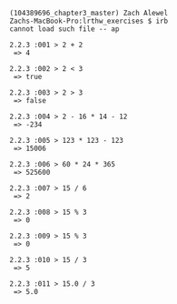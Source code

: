     (104389696_chapter3_master) Zach Alewel
    Zachs-MacBook-Pro:lrthw_exercises $ irb
    cannot load such file -- ap
    
    2.2.3 :001 > 2 + 2
     => 4
    
    2.2.3 :002 > 2 < 3
     => true
    
    2.2.3 :003 > 2 > 3
     => false
    
    2.2.3 :004 > 2 - 16 * 14 - 12
     => -234
    
    2.2.3 :005 > 123 * 123 - 123
     => 15006
    
    2.2.3 :006 > 60 * 24 * 365
     => 525600
    
    2.2.3 :007 > 15 / 6
     => 2
    
    2.2.3 :008 > 15 % 3
     => 0
    
    2.2.3 :009 > 15 % 3
     => 0
    
    2.2.3 :010 > 15 / 3
     => 5
    
    2.2.3 :011 > 15.0 / 3
     => 5.0
